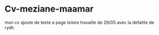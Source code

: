 # Cv-meziane-maamar
mon cv 
ajoute de texte a page loisire
travaille de 29/05 avec la defaitte de rydh 
